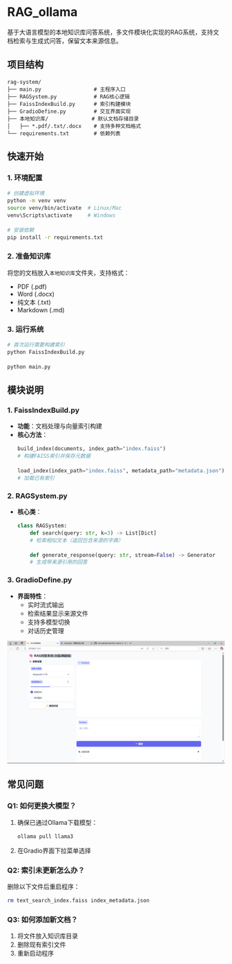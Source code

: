 # RAG_ollama
基于大语言模型的本地知识库问答系统，多文件模块化实现的RAG系统，支持文档检索与生成式问答，保留文本来源信息。

## 项目结构

```
rag-system/
├── main.py                 # 主程序入口
├── RAGSystem.py            # RAG核心逻辑
├── FaissIndexBuild.py      # 索引构建模块
├── GradioDefine.py         # 交互界面实现
├── 本地知识库/              # 默认文档存储目录
│   ├── *.pdf/.txt/.docx    # 支持多种文档格式
└── requirements.txt        # 依赖列表
```

## 快速开始

### 1. 环境配置

```bash
# 创建虚拟环境
python -m venv venv
source venv/bin/activate  # Linux/Mac
venv\Scripts\activate     # Windows

# 安装依赖
pip install -r requirements.txt
```

### 2. 准备知识库

将您的文档放入`本地知识库`文件夹，支持格式：
- PDF (.pdf)
- Word (.docx)
- 纯文本 (.txt)
- Markdown (.md)

### 3. 运行系统

```bash
# 首次运行需要构建索引
python FaissIndexBuild.py

python main.py
```

## 模块说明

### 1. FaissIndexBuild.py

- **功能**：文档处理与向量索引构建
- **核心方法**：
  ```python
  build_index(documents, index_path="index.faiss")
  # 构建FAISS索引并保存元数据
  
  load_index(index_path="index.faiss", metadata_path="metadata.json")
  # 加载已有索引
  ```

### 2. RAGSystem.py

- **核心类**：
  ```python
  class RAGSystem:
      def search(query: str, k=3) -> List[Dict]
      # 检索相似文本（返回包含来源的字典）
      
      def generate_response(query: str, stream=False) -> Generator
      # 生成带来源引用的回答
  ```

### 3. GradioDefine.py

- **界面特性**：
  - 实时流式输出
  - 检索结果显示来源文件
  - 支持多模型切换
  - 对话历史管理

![界面截图](ui_screenshot.png)

## 常见问题

### Q1: 如何更换大模型？
1. 确保已通过Ollama下载模型：
   ```bash
   ollama pull llama3
   ```
2. 在Gradio界面下拉菜单选择

### Q2: 索引未更新怎么办？
删除以下文件后重启程序：
```bash
rm text_search_index.faiss index_metadata.json
```

### Q3: 如何添加新文档？
1. 将文件放入知识库目录
2. 删除现有索引文件
3. 重新启动程序
